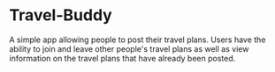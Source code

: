 # Travel-Buddy
A simple app allowing people to post their travel plans. Users have the ability to join and leave other people's travel plans as well as view information on the travel plans that have already been posted.  
